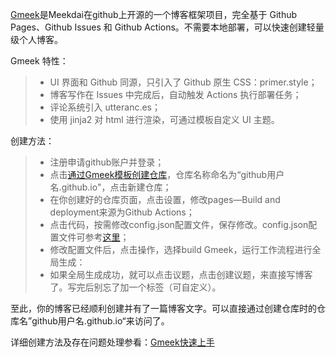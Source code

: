 [Gmeek](https://github.com/Meekdai/Gmeek)是Meekdai在github上开源的一个博客框架项目，完全基于 Github Pages、Github Issues 和 Github Actions。不需要本地部署，可以快速创建轻量级个人博客。

Gmeek 特性：
> - UI 界面和 Github 同源，只引入了 Github 原生 CSS：primer.style；
> - 博客写作在 Issues 中完成后，自动触发 Actions 执行部署任务；
> - 评论系统引入 utteranc.es；
> - 使用 jinja2 对 html 进行渲染，可通过模板自定义 UI 主题。

创建方法：
> - 注册申请github账户并登录；
> - 点击[通过Gmeek模板创建仓库](https://github.com/new?template_name=Gmeek-template&template_owner=Meekdai)，仓库名称命名为“github用户名.github.io"，点击新建仓库；
> - 在你创建好的仓库页面，点击设置，修改pages—Build and deployment来源为Github Actions；
> - 点击代码，按需修改config.json配置文件，保存修改。config.json配置文件可参考[这里](https://github.com/Meekdai/meekdai.github.io/blob/main/config.json)；
> - 修改配置文件后，点击操作，选择build Gmeek，运行工作流程进行全局生成：
> - 如果全局生成成功，就可以点击议题，点击创建议题，来直接写博客了。写完后别忘了加一个标签（可自定义）。

至此，你的博客已经顺利创建并有了一篇博客文字。可以直接通过创建仓库时的仓库名”github用户名.github.io“来访问了。

详细创建方法及存在问题处理参看：[Gmeek快速上手
](https://blog.meekdai.com/post/Gmeek-kuai-su-shang-shou.html)

